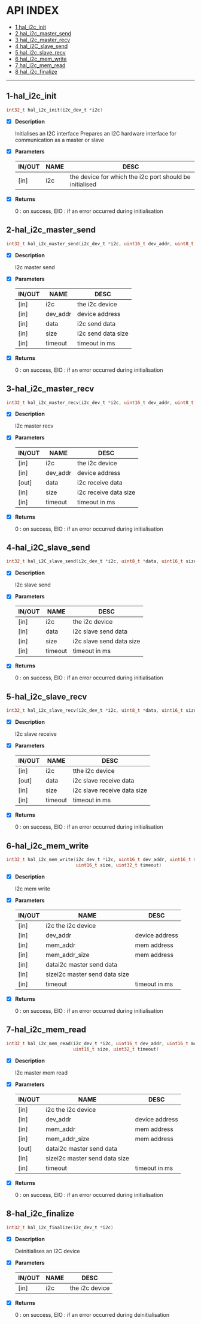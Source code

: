 # API INDEX

  * [1 hal_i2c_init](#1-hal_i2c_init)
  * [2 hal_i2c_master_send](#2-hal_i2c_master_send)
  * [3 hal_i2c_master_recv](#3-hal_i2c_master_recv)
  * [4 hal_i2C_slave_send](#4-hal_i2C_slave_send)
  * [5 hal_i2c_slave_recv](#5-hal_i2c_slave_recv)
  * [6 hal_i2c_mem_write](#6-hal_i2c_mem_write)
  * [7 hal_i2c_mem_read](#7-hal_i2c_mem_read)
  * [8 hal_i2c_finalize](#8-hal_i2c_finalize)

------

## 1-hal_i2c_init

```c
int32_t hal_i2c_init(i2c_dev_t *i2c)
```

- [x] **Description**

  Initialises an I2C interface
  Prepares an I2C hardware interface for communication as a master or slave

- [x] **Parameters**

  | IN/OUT |  NAME  |  DESC  |
  |--------|--------|--------|
  | [in] | i2c | the device for which the i2c port should be initialised |

- [x] **Returns**

  0 : on success, EIO : if an error occurred during initialisation

## 2-hal_i2c_master_send

```c
int32_t hal_i2c_master_send(i2c_dev_t *i2c, uint16_t dev_addr, uint8_t *data, uint16_t size, uint32_t timeout)
```

- [x] **Description**

  I2c master send

- [x] **Parameters**

  | IN/OUT |  NAME  |  DESC  |
  |--------|--------|--------|
  | [in] | i2c |      the i2c device   |
  | [in] | dev_addr | device address   |
  | [in] | data |     i2c send data   |
  | [in] | size |     i2c send data size   |
  | [in] | timeout |  timeout in ms |

- [x] **Returns**

  0 : on success, EIO : if an error occurred during initialisation

## 3-hal_i2c_master_recv

```c
int32_t hal_i2c_master_recv(i2c_dev_t *i2c, uint16_t dev_addr, uint8_t *data, uint16_t size, uint32_t timeout)
```

- [x] **Description**

  I2c master recv

- [x] **Parameters**

  | IN/OUT |  NAME  |  DESC  |
  |--------|--------|--------|
  | [in] |  i2c |      the i2c device   |
  | [in] |  dev_addr | device address   |
  | [out] | data |     i2c receive data   |
  | [in] |  size |     i2c receive data size   |
  | [in] |  timeout |  timeout in ms |

- [x] **Returns**

  0 : on success, EIO : if an error occurred during initialisation

## 4-hal_i2C_slave_send

```c
int32_t hal_i2C_slave_send(i2c_dev_t *i2c, uint8_t *data, uint16_t size, uint32_t timeout)
```

- [x] **Description**

  I2c slave send

- [x] **Parameters**

  | IN/OUT |  NAME  |  DESC  |
  |--------|--------|--------|
  | [in] | i2c |     the i2c device   |
  | [in] | data |    i2c slave send data   |
  | [in] | size |    i2c slave send data size   |
  | [in] | timeout | timeout in ms |

- [x] **Returns**

  0 : on success, EIO : if an error occurred during initialisation

## 5-hal_i2c_slave_recv

```c
int32_t hal_i2c_slave_recv(i2c_dev_t *i2c, uint8_t *data, uint16_t size, uint32_t timeout)
```

- [x] **Description**

  I2c slave receive

- [x] **Parameters**

  | IN/OUT |  NAME  |  DESC  |
  |--------|--------|--------|
  | [in] |  i2c |     tthe i2c device   |
  | [out] | data |    i2c slave receive data   |
  | [in] |  size |    i2c slave receive data size   |
  | [in] |  timeout | timeout in ms |

- [x] **Returns**

  0 : on success, EIO : if an error occurred during initialisation

## 6-hal_i2c_mem_write

```c
int32_t hal_i2c_mem_write(i2c_dev_t *i2c, uint16_t dev_addr, uint16_t mem_addr, uint16_t mem_addr_size, uint8_t *data,
                          uint16_t size, uint32_t timeout)
```

- [x] **Description**

  I2c mem write

- [x] **Parameters**

  | IN/OUT |  NAME  |  DESC  |
  |--------|--------|--------|
  | [in] | i2c the i2c device |  |
  | [in] | dev_addr |      device address   |
  | [in] | mem_addr |      mem address   |
  | [in] | mem_addr_size | mem address   |
  | [in] | datai2c master send data |  |
  | [in] | sizei2c master send data size |  |
  | [in] | timeout |       timeout in ms |

- [x] **Returns**

  0 : on success, EIO : if an error occurred during initialisation

## 7-hal_i2c_mem_read

```c
int32_t hal_i2c_mem_read(i2c_dev_t *i2c, uint16_t dev_addr, uint16_t mem_addr, uint16_t mem_addr_size, uint8_t *data,
                         uint16_t size, uint32_t timeout)
```

- [x] **Description**

  I2c master mem read

- [x] **Parameters**

  | IN/OUT |  NAME  |  DESC  |
  |--------|--------|--------|
  | [in] |  i2c the i2c device |  |
  | [in] |  dev_addr |      device address   |
  | [in] |  mem_addr |      mem address   |
  | [in] |  mem_addr_size | mem address   |
  | [out] | datai2c master send data |  |
  | [in] |  sizei2c master send data size |  |
  | [in] |  timeout |       timeout in ms |

- [x] **Returns**

  0 : on success, EIO : if an error occurred during initialisation

## 8-hal_i2c_finalize

```c
int32_t hal_i2c_finalize(i2c_dev_t *i2c)
```

- [x] **Description**

  Deinitialises an I2C device

- [x] **Parameters**

  | IN/OUT |  NAME  |  DESC  |
  |--------|--------|--------|
  | [in] | i2c | the i2c device |

- [x] **Returns**

  0 : on success, EIO : if an error occurred during deinitialisation

